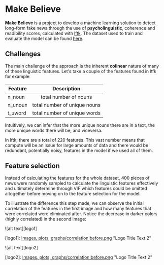 # Make Believe 


**Make Believe** is a project to develop a machine learning solution to detect long-form fake news through the use of __psycholinguistic__, coherence and readibility scores, calculated with [lftk](https://github.com/brucewlee/lftk/blob/main/readme.md#essential-tips-and-to-do-guides). The dataset used to train and evaluate the model can be found [here](https://www.kaggle.com/datasets/hassanamin/textdb3).

## Challenges

The main challenge of the approach is the inherent __colinear__ nature of many of these linguistic features. Let's take a couple of the features found in ltfk for example: 

| Feature        | Description  |
| -------------- |:-------------:|
| n_noun         | total number of nouns|
| n_unoun        | total number of unique nouns |
| t_uword        | total number of unique words |

Intuitively, we can infer that the more unique nouns there are in a text, the more unique words there will be, and viceversa.

In lftk, there are a total of 220 features. This vast number means that compute will be an issue for large amounts of data and there would be redundant, potentially noisy, features in the model if we used all of them.

## Feature selection

Instead of calculating the features for the whole dataset, 400 pieces of news were randomly sampled to calculate the linguistic features effectively and ultimately determine through VIF which features could be omitted altogether before moving on to the feature selection for the model. 

To illustrate the difference this step made, we can observe the initial correlation of the features in the first image and how many features that were correlated were eliminated after. Notice the decrease in darker colors (highly correlated) in the second image:

![alt text][logo1]

[logo1]: [Images, plots, graphs/correlation before.png](https://github.com/alberto-lorente/Make_Believe_v2/blob/main/Images%2C%20plots%2C%20graphs/correlation%20before.png) "Logo Title Text 2"

![alt text][logo2]

[logo2]: [Images, plots, graphs/correlation before.png](https://github.com/alberto-lorente/Make_Believe_v2/blob/main/Images%2C%20plots%2C%20graphs/correlation%20after.png) "Logo Title Text 2"




